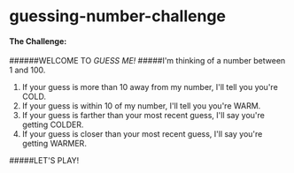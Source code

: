 # guessing-number-challenge

#### The Challenge:

######WELCOME TO *GUESS ME!*
#####I'm thinking of a number between 1 and 100.
1. If your guess is more than 10 away from my number, I'll tell you you're COLD.
2. If your guess is within 10 of my number, I'll tell you you're WARM.
3. If your guess is farther than your most recent guess, I'll say you're getting COLDER.
4. If your guess is closer than your most recent guess, I'll say you're getting WARMER.

#####LET'S PLAY!
